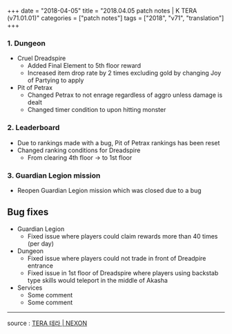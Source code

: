 +++
date = "2018-04-05"
title = "2018.04.05 patch notes | K TERA (v71.01.01)"
categories = ["patch notes"]
tags = ["2018", "v71", "translation"]
+++

### 1. Dungeon
- Cruel Dreadspire
  - Added Final Element to 5th floor reward
  - Increased item drop rate by 2 times excluding gold by changing Joy of Partying to apply
- Pit of Petrax
  - Changed Petrax to not enrage regardless of aggro unless damage is dealt
  - Changed timer condition to upon hitting monster

### 2. Leaderboard
- Due to rankings made with a bug, Pit of Petrax rankings has been reset
- Changed ranking conditions for Dreadspire
  - From clearing 4th floor -> to 1st floor

### 3. Guardian Legion mission
- Reopen Guardian Legion mission which was closed due to a bug

## Bug fixes

- Guardian Legion
  - Fixed issue where players could claim rewards more than 40 times (per day)
- Dungeon
  - Fixed issue where players could not trade in front of Dreadpire entrance
  - Fixed issue in 1st floor of Dreadspire where players using backstab type skills would teleport in the middle of Akasha
- Services
  - Some comment
  - Some comment

----

source : [TERA 테라 | NEXON](http://tera.nexon.com/news/update/view.aspx?n4articlesn=326)
